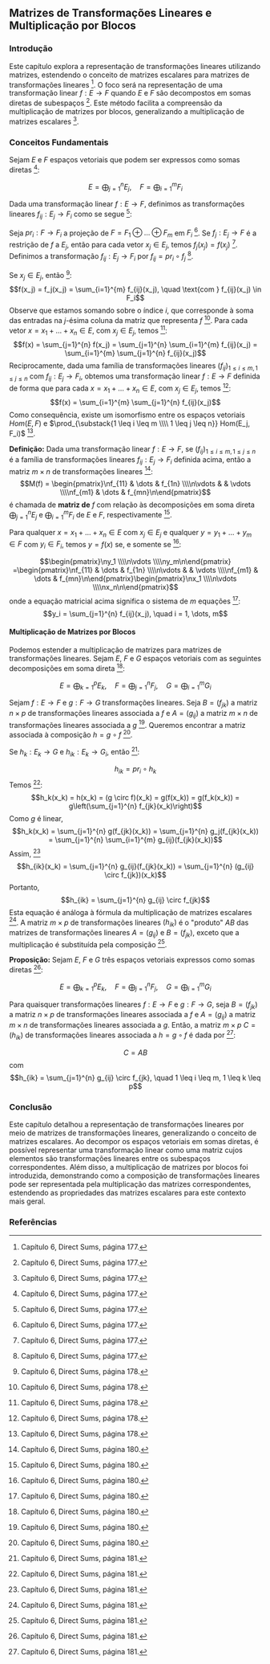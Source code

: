 ## Matrizes de Transformações Lineares e Multiplicação por Blocos

### Introdução
Este capítulo explora a representação de transformações lineares utilizando matrizes, estendendo o conceito de matrizes escalares para matrizes de transformações lineares [^177]. O foco será na representação de uma transformação linear $f: E \rightarrow F$ quando $E$ e $F$ são decompostos em somas diretas de subespaços [^177]. Este método facilita a compreensão da multiplicação de matrizes por blocos, generalizando a multiplicação de matrizes escalares [^177].

### Conceitos Fundamentais

Sejam $E$ e $F$ espaços vetoriais que podem ser expressos como somas diretas [^177]:

$$E = \bigoplus_{j=1}^{n} E_j, \quad F = \bigoplus_{i=1}^{m} F_i$$

Dada uma transformação linear $f: E \rightarrow F$, definimos as transformações lineares $f_{ij}: E_j \rightarrow F_i$ como se segue [^177]:

Seja $pr_i: F \rightarrow F_i$ a projeção de $F = F_1 \oplus \dots \oplus F_m$ em $F_i$ [^177]. Se $f_j: E_j \rightarrow F$ é a restrição de $f$ a $E_j$, então para cada vetor $x_j \in E_j$, temos $f_j(x_j) = f(x_j)$ [^177]. Definimos a transformação $f_{ij}: E_j \rightarrow F_i$ por $f_{ij} = pr_i \circ f_j$ [^177].

Se $x_j \in E_j$, então [^178]:
$$f(x_j) = f_j(x_j) = \sum_{i=1}^{m} f_{ij}(x_j), \quad \text{com } f_{ij}(x_j) \in F_i$$
Observe que estamos somando sobre o índice $i$, que corresponde à soma das entradas na $j$-ésima coluna da matriz que representa $f$ [^178].
Para cada vetor $x = x_1 + \dots + x_n \in E$, com $x_j \in E_j$, temos [^178]:
$$f(x) = \sum_{j=1}^{n} f(x_j) = \sum_{j=1}^{n} \sum_{i=1}^{m} f_{ij}(x_j) = \sum_{i=1}^{m} \sum_{j=1}^{n} f_{ij}(x_j)$$
Reciprocamente, dada uma família de transformações lineares $(f_{ij})_{1 \leq i \leq m, 1 \leq j \leq n}$ com $f_{ij}: E_j \rightarrow F_i$, obtemos uma transformação linear $f: E \rightarrow F$ definida de forma que para cada $x = x_1 + \dots + x_n \in E$, com $x_j \in E_j$, temos [^178]:
$$f(x) = \sum_{i=1}^{m} \sum_{j=1}^{n} f_{ij}(x_j)$$
Como consequência, existe um isomorfismo entre os espaços vetoriais $Hom(E, F)$ e $\prod_{\substack{1 \leq i \leq m \\\\ 1 \leq j \leq n}} Hom(E_j, F_i)$ [^178].

**Definição:** Dada uma transformação linear $f: E \rightarrow F$, se $(f_{ij})_{1 \leq i \leq m, 1 \leq j \leq n}$ é a família de transformações lineares $f_{ij}: E_j \rightarrow F_i$ definida acima, então a matriz $m \times n$ de transformações lineares [^180]:
$$M(f) = \begin{pmatrix}\nf_{11} & \dots & f_{1n} \\\\n\vdots & & \vdots \\\\nf_{m1} & \dots & f_{mn}\n\end{pmatrix}$$
é chamada de **matriz de** $f$ com relação às decomposições em soma direta $\bigoplus_{j=1}^{n} E_j$ e $\bigoplus_{i=1}^{m} F_i$ de $E$ e $F$, respectivamente [^180].

Para qualquer $x = x_1 + \dots + x_n \in E$ com $x_j \in E_j$ e qualquer $y = y_1 + \dots + y_m \in F$ com $y_i \in F_i$, temos $y = f(x)$ se, e somente se [^180]:

$$\begin{pmatrix}\ny_1 \\\\n\vdots \\\\ny_m\n\end{pmatrix} =\begin{pmatrix}\nf_{11} & \dots & f_{1n} \\\\n\vdots & & \vdots \\\\nf_{m1} & \dots & f_{mn}\n\end{pmatrix}\begin{pmatrix}\nx_1 \\\\n\vdots \\\\nx_n\n\end{pmatrix}$$
onde a equação matricial acima significa o sistema de $m$ equações [^180]:
$$y_i = \sum_{j=1}^{n} f_{ij}(x_j), \quad i = 1, \dots, m$$

#### Multiplicação de Matrizes por Blocos

Podemos estender a multiplicação de matrizes para matrizes de transformações lineares. Sejam $E$, $F$ e $G$ espaços vetoriais com as seguintes decomposições em soma direta [^180]:

$$E = \bigoplus_{k=1}^{p} E_k, \quad F = \bigoplus_{j=1}^{n} F_j, \quad G = \bigoplus_{i=1}^{m} G_i$$

Sejam $f: E \rightarrow F$ e $g: F \rightarrow G$ transformações lineares. Seja $B = (f_{jk})$ a matriz $n \times p$ de transformações lineares associada a $f$ e $A = (g_{ij})$ a matriz $m \times n$ de transformações lineares associada a $g$ [^180]. Queremos encontrar a matriz associada à composição $h = g \circ f$ [^180].

Se $h_k: E_k \rightarrow G$ e $h_{ik}: E_k \rightarrow G_i$, então [^181]:

$$h_{ik} = pr_i \circ h_k$$
Temos [^181]:
$$h_k(x_k) = h(x_k) = (g \circ f)(x_k) = g(f(x_k)) = g(f_k(x_k)) = g\left(\sum_{j=1}^{n} f_{jk}(x_k)\right)$$
Como $g$ é linear,
$$h_k(x_k) = \sum_{j=1}^{n} g(f_{jk}(x_k)) = \sum_{j=1}^{n} g_j(f_{jk}(x_k)) = \sum_{j=1}^{n} \sum_{i=1}^{m} g_{ij}(f_{jk}(x_k))$$
Assim, [^181]
$$h_{ik}(x_k) = \sum_{j=1}^{n} g_{ij}(f_{jk}(x_k)) = \sum_{j=1}^{n} (g_{ij} \circ f_{jk})(x_k)$$
Portanto,
$$h_{ik} = \sum_{j=1}^{n} g_{ij} \circ f_{jk}$$
Esta equação é análoga à fórmula da multiplicação de matrizes escalares [^181]. A matriz $m \times p$ de transformações lineares $(h_{ik})$ é o "produto" $AB$ das matrizes de transformações lineares $A = (g_{ij})$ e $B = (f_{jk})$, exceto que a multiplicação é substituída pela composição [^181].

**Proposição:** Sejam $E$, $F$ e $G$ três espaços vetoriais expressos como somas diretas [^181]:

$$E = \bigoplus_{k=1}^{p} E_k, \quad F = \bigoplus_{j=1}^{n} F_j, \quad G = \bigoplus_{i=1}^{m} G_i$$

Para quaisquer transformações lineares $f: E \rightarrow F$ e $g: F \rightarrow G$, seja $B = (f_{jk})$ a matriz $n \times p$ de transformações lineares associada a $f$ e $A = (g_{ij})$ a matriz $m \times n$ de transformações lineares associada a $g$. Então, a matriz $m \times p$ $C = (h_{ik})$ de transformações lineares associada a $h = g \circ f$ é dada por [^181]:

$$C = AB$$
com
$$h_{ik} = \sum_{j=1}^{n} g_{ij} \circ f_{jk}, \quad 1 \leq i \leq m, 1 \leq k \leq p$$

### Conclusão

Este capítulo detalhou a representação de transformações lineares por meio de matrizes de transformações lineares, generalizando o conceito de matrizes escalares. Ao decompor os espaços vetoriais em somas diretas, é possível representar uma transformação linear como uma matriz cujos elementos são transformações lineares entre os subespaços correspondentes. Além disso, a multiplicação de matrizes por blocos foi introduzida, demonstrando como a composição de transformações lineares pode ser representada pela multiplicação das matrizes correspondentes, estendendo as propriedades das matrizes escalares para este contexto mais geral.

### Referências
[^177]: Capítulo 6, Direct Sums, página 177.
[^178]: Capítulo 6, Direct Sums, página 178.
[^180]: Capítulo 6, Direct Sums, página 180.
[^181]: Capítulo 6, Direct Sums, página 181.
<!-- END -->
